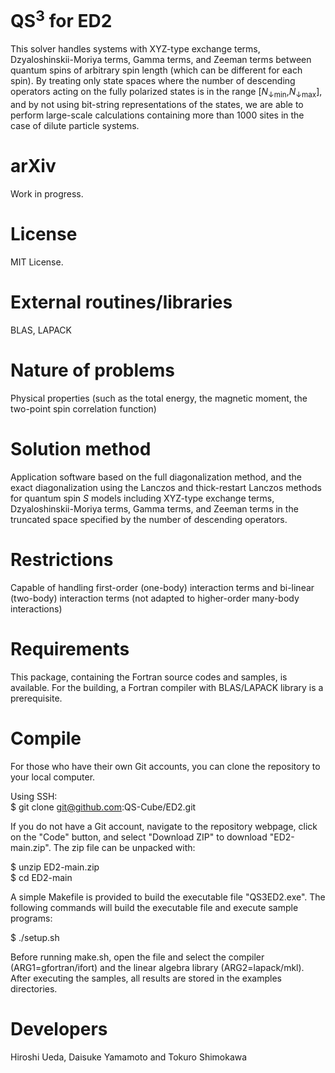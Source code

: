 # QS<sup>3</sup> for ED2

This solver handles systems with XYZ-type exchange terms, Dzyaloshinskii-Moriya terms, Gamma terms, and Zeeman terms between quantum spins of arbitrary spin length (which can be different for each spin). By treating only state spaces where the number of descending operators acting on the fully polarized states is in the range [<i>N</i><sub>↓min</sub>,<i>N</i><sub>↓max</sub>], and by not using bit-string representations of the states, we are able to perform large-scale calculations containing more than 1000 sites in the case of dilute particle systems.

# arXiv

Work in progress.

# License

MIT License.

# External routines/libraries 

BLAS, LAPACK

# Nature of problems

Physical properties (such as the total energy, the magnetic moment, the two-point spin correlation function)

# Solution method

Application software based on the full diagonalization method, and the exact diagonalization using the Lanczos and thick-restart Lanczos methods for quantum spin <i>S</i> models including XYZ-type exchange terms, Dzyaloshinskii-Moriya terms, Gamma terms, and Zeeman terms in the truncated space specified by the number of descending operators.

# Restrictions

Capable of handling first-order (one-body) interaction terms and bi-linear (two-body) interaction terms (not adapted to higher-order many-body interactions)

# Requirements

This package, containing the Fortran source codes and samples, is available. For the building, a Fortran compiler with BLAS/LAPACK library is a prerequisite. 

# Compile

For those who have their own Git accounts, you can clone the repository to your local computer. 

Using SSH:<br>
$ git clone git@github.com:QS-Cube/ED2.git

If you do not have a Git account, navigate to the repository webpage, click on the "Code" button, and select "Download ZIP" to download "ED2-main.zip". The zip file can be unpacked with:

$ unzip ED2-main.zip<br>
$ cd ED2-main

A simple Makefile is provided to build the executable file "QS3ED2.exe". The following commands will build the executable file and execute sample programs:

$ ./setup.sh 

Before running make.sh, open the file and select the compiler (ARG1=gfortran/ifort) and the linear algebra library (ARG2=lapack/mkl). After executing the samples, all results are stored in the examples directories.

# Developers
Hiroshi Ueda, Daisuke Yamamoto and Tokuro Shimokawa

